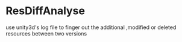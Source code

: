 # ResDiffAnalyse
use unity3d's log file to finger out the additional ,modified or deleted resources between two versions
